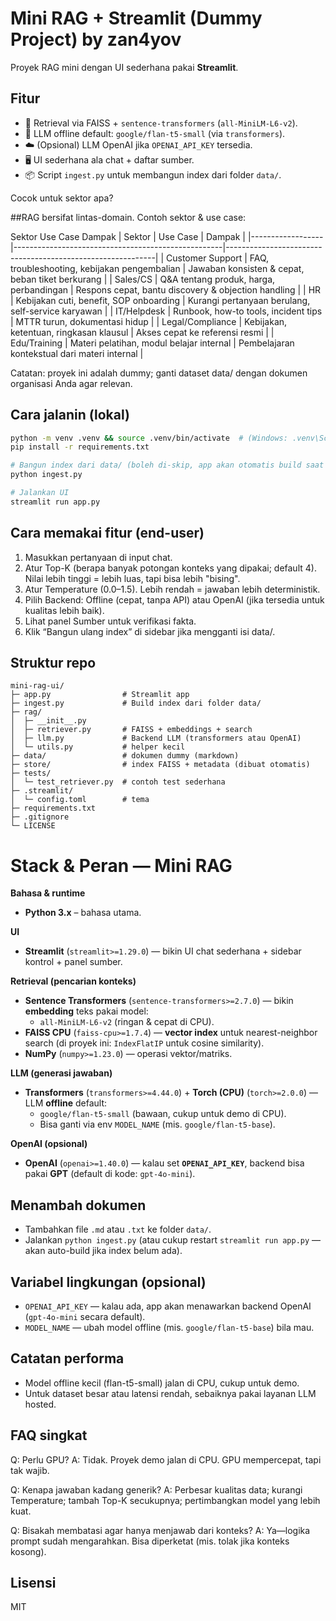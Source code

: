 # Mini RAG + Streamlit (Dummy Project) by zan4yov

Proyek RAG mini dengan UI sederhana pakai **Streamlit**.

## Fitur
- 🔎 Retrieval via FAISS + `sentence-transformers` (`all-MiniLM-L6-v2`).
- 🧠 LLM offline default: `google/flan-t5-small` (via `transformers`).
- ☁️ (Opsional) LLM OpenAI jika `OPENAI_API_KEY` tersedia.
- 🖥️ UI sederhana ala chat + daftar sumber.
- 📦 Script `ingest.py` untuk membangun index dari folder `data/`.

Cocok untuk sektor apa?

##RAG bersifat lintas-domain. Contoh sektor & use case:

Sektor	Use Case	Dampak
| Sektor           | Use Case                                           | Dampak                                                     |
|------------------|----------------------------------------------------|------------------------------------------------------------|
| Customer Support | FAQ, troubleshooting, kebijakan pengembalian       | Jawaban konsisten & cepat, beban tiket berkurang           |
| Sales/CS         | Q&A tentang produk, harga, perbandingan            | Respons cepat, bantu discovery & objection handling        |
| HR               | Kebijakan cuti, benefit, SOP onboarding            | Kurangi pertanyaan berulang, self-service karyawan         |
| IT/Helpdesk      | Runbook, how-to tools, incident tips               | MTTR turun, dokumentasi hidup                              |
| Legal/Compliance | Kebijakan, ketentuan, ringkasan klausul            | Akses cepat ke referensi resmi                             |
| Edu/Training     | Materi pelatihan, modul belajar internal           | Pembelajaran kontekstual dari materi internal              |

Catatan: proyek ini adalah dummy; ganti dataset data/ dengan dokumen organisasi Anda agar relevan.

## Cara jalanin (lokal)
```bash
python -m venv .venv && source .venv/bin/activate  # (Windows: .venv\Scripts\activate)
pip install -r requirements.txt

# Bangun index dari data/ (boleh di-skip, app akan otomatis build saat pertama kali)
python ingest.py

# Jalankan UI
streamlit run app.py
```

## Cara memakai fitur (end-user)

1. Masukkan pertanyaan di input chat.
2. Atur Top-K (berapa banyak potongan konteks yang dipakai; default 4). Nilai lebih tinggi = lebih luas, tapi bisa lebih "bising".
3. Atur Temperature (0.0–1.5). Lebih rendah = jawaban lebih deterministik.
4. Pilih Backend: Offline (cepat, tanpa API) atau OpenAI (jika tersedia untuk kualitas lebih baik).
5. Lihat panel Sumber untuk verifikasi fakta.
6. Klik “Bangun ulang index” di sidebar jika mengganti isi data/.

## Struktur repo
```
mini-rag-ui/
├─ app.py                # Streamlit app
├─ ingest.py             # Build index dari folder data/
├─ rag/
│  ├─ __init__.py
│  ├─ retriever.py       # FAISS + embeddings + search
│  ├─ llm.py             # Backend LLM (transformers atau OpenAI)
│  └─ utils.py           # helper kecil
├─ data/                 # dokumen dummy (markdown)
├─ store/                # index FAISS + metadata (dibuat otomatis)
├─ tests/
│  └─ test_retriever.py  # contoh test sederhana
├─ .streamlit/
│  └─ config.toml        # tema
├─ requirements.txt
├─ .gitignore
└─ LICENSE
```

# Stack & Peran — Mini RAG 

**Bahasa & runtime**
- **Python 3.x** – bahasa utama.

**UI**
- **Streamlit** (`streamlit>=1.29.0`) — bikin UI chat sederhana + sidebar kontrol + panel sumber.

**Retrieval (pencarian konteks)**
- **Sentence Transformers** (`sentence-transformers>=2.7.0`) — bikin **embedding** teks pakai model:
  - `all-MiniLM-L6-v2` (ringan & cepat di CPU).
- **FAISS CPU** (`faiss-cpu>=1.7.4`) — **vector index** untuk nearest-neighbor search (di proyek ini: `IndexFlatIP` untuk cosine similarity).
- **NumPy** (`numpy>=1.23.0`) — operasi vektor/matriks.

**LLM (generasi jawaban)**
- **Transformers** (`transformers>=4.44.0`) + **Torch (CPU)** (`torch>=2.0.0`) — LLM **offline** default:
  - `google/flan-t5-small` (bawaan, cukup untuk demo di CPU).
  - Bisa ganti via env `MODEL_NAME` (mis. `google/flan-t5-base`).

**OpenAI (opsional)**
- **OpenAI** (`openai>=1.40.0`) — kalau set **`OPENAI_API_KEY`**, backend bisa pakai **GPT** (default di kode: `gpt-4o-mini`).

## Menambah dokumen
- Tambahkan file `.md` atau `.txt` ke folder `data/`.
- Jalankan `python ingest.py` (atau cukup restart `streamlit run app.py` — akan auto-build jika index belum ada).

## Variabel lingkungan (opsional)
- `OPENAI_API_KEY` — kalau ada, app akan menawarkan backend OpenAI (`gpt-4o-mini` secara default).
- `MODEL_NAME` — ubah model offline (mis. `google/flan-t5-base`) bila mau.

## Catatan performa
- Model offline kecil (flan-t5-small) jalan di CPU, cukup untuk demo.
- Untuk dataset besar atau latensi rendah, sebaiknya pakai layanan LLM hosted.

## FAQ singkat

Q: Perlu GPU?
A: Tidak. Proyek demo jalan di CPU. GPU mempercepat, tapi tak wajib.

Q: Kenapa jawaban kadang generik?
A: Perbesar kualitas data; kurangi Temperature; tambah Top-K secukupnya; pertimbangkan model yang lebih kuat.

Q: Bisakah membatasi agar hanya menjawab dari konteks?
A: Ya—logika prompt sudah mengarahkan. Bisa diperketat (mis. tolak jika konteks kosong).

## Lisensi
MIT
